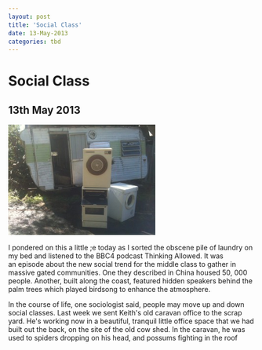 ```yaml
---
layout: post
title: 'Social Class'
date: 13-May-2013
categories: tbd
---
```


# Social Class

## 13th May 2013

<img class="photo-horiz" src="/images/2013/05/IMG_9415-300x225.jpg" />

I pondered on this a little ;e today as I sorted the obscene pile of laundry on my bed and listened to the BBC4 podcast Thinking Allowed. It was an episode about the new social trend for the middle class to gather in massive gated communities. One they described in China housed 50,   000 people. Another,   built along the coast,   featured hidden speakers behind the palm trees which played birdsong to enhance the atmosphere.

In the course of life, one sociologist said, people may move up and down social classes. Last week we sent Keith's old caravan office to the scrap yard. He's working now in a beautiful, tranquil little office space that we had built out the back, on the site of the old cow shed. In the caravan, he was used to spiders dropping on his head, and possums fighting in the roof

 
